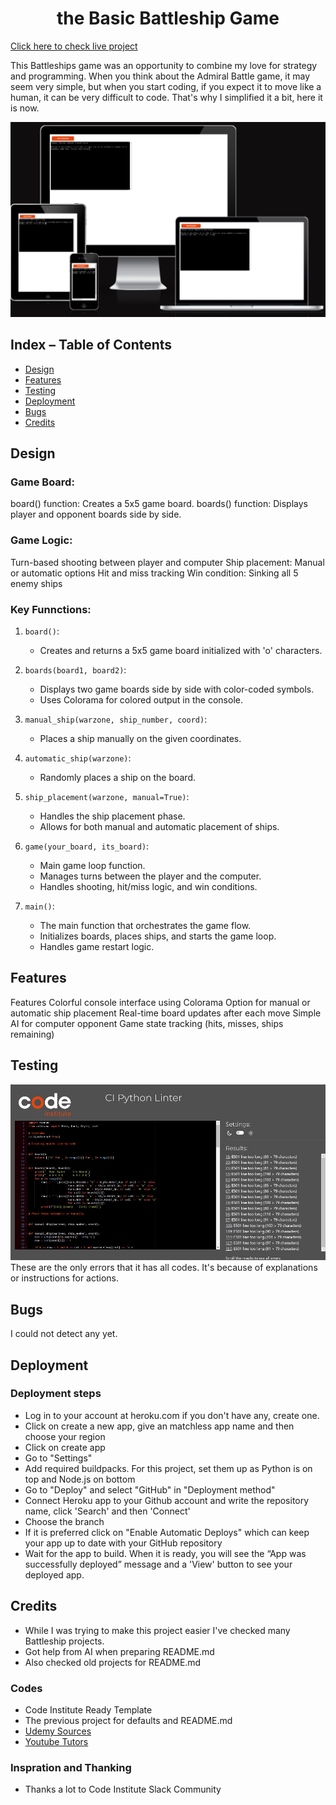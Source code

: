 <h1 align="center">the Basic Battleship Game </h1>

[Click here to check live project](https://broken-battleship-9b1b7c940597.herokuapp.com/)

This Battleships game was an opportunity to combine my love for strategy and programming. When you think about the Admiral Battle game, it may seem very simple, but when you start coding, if you expect it to move like a human, it can be very difficult to code. That's why I simplified it a bit, here it is now.

![responsive](/battleship.png)


## Index – Table of Contents
* [Design](#design)
* [Features](#features)
* [Testing](#testing)
* [Deployment](#deployment)
* [Bugs](#bugs)
* [Credits](#credits)
  

## Design
### Game Board:
board() function: Creates a 5x5 game board.
boards() function: Displays player and opponent boards side by side.

### Game Logic:
Turn-based shooting between player and computer
Ship placement: Manual or automatic options
Hit and miss tracking
Win condition: Sinking all 5 enemy ships

### Key Funnctions:

1. `board()`: 
   - Creates and returns a 5x5 game board initialized with 'o' characters.

2. `boards(board1, board2)`:
   - Displays two game boards side by side with color-coded symbols.
   - Uses Colorama for colored output in the console.

3. `manual_ship(warzone, ship_number, coord)`:
   - Places a ship manually on the given coordinates.

4. `automatic_ship(warzone)`:
   - Randomly places a ship on the board.

5. `ship_placement(warzone, manual=True)`:
   - Handles the ship placement phase.
   - Allows for both manual and automatic placement of ships.

6. `game(your_board, its_board)`:
   - Main game loop function.
   - Manages turns between the player and the computer.
   - Handles shooting, hit/miss logic, and win conditions.

7. `main()`:
   - The main function that orchestrates the game flow.
   - Initializes boards, places ships, and starts the game loop.
   - Handles game restart logic.

## Features

Features
Colorful console interface using Colorama
Option for manual or automatic ship placement
Real-time board updates after each move
Simple AI for computer opponent
Game state tracking (hits, misses, ships remaining)

## Testing

![linter](/linter.jpg)
These are the only errors that it has all codes. It's because of explanations or instructions for actions.

## Bugs

I could not detect any yet.

## Deployment

### Deployment steps

- Log in to your account at heroku.com if you don't have any, create one.
- Click on create a new app, give an matchless app name and then choose your region
- Click on create app
- Go to "Settings"
- Add required buildpacks. For this project, set them up as Python is on top and Node.js on bottom
- Go to "Deploy" and select "GitHub" in "Deployment method"
- Connect Heroku app to your Github account and write the repository name, click 'Search' and then 'Connect'
- Choose the branch
- If it is preferred click on "Enable Automatic Deploys" which can keep your app up to date with your GitHub repository
- Wait for the app to build. When it is ready, you will see the “App was successfully deployed” message and a 'View' button to see your deployed app.

    
## Credits

- While I was trying to make this project easier I've checked many Battleship projects.
- Got help from AI when preparing README.md
- Also checked old projects for README.md

### Codes   
- Code Institute Ready Template
- The previous project for defaults and README.md
- [Udemy Sources](https://www.udemy.com/course/sifirdan-ileri-seviyeye-python/)
- [Youtube Tutors](https://www.youtube.com/@emkademy)


### Inspration and Thanking
- Thanks a lot to Code Institute Slack Community




